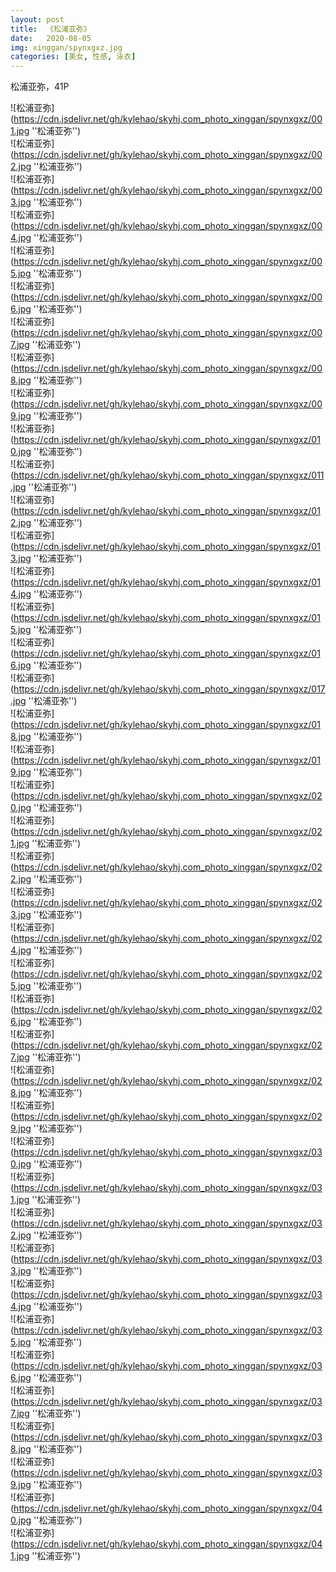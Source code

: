 ```yaml
---
layout: post
title:  《松浦亚弥》
date:   2020-08-05
img: xinggan/spynxgxz.jpg
categories: [美女, 性感, 泳衣]
---
```


松浦亚弥，41P

![松浦亚弥](https://cdn.jsdelivr.net/gh/kylehao/skyhj.com_photo_xinggan/spynxgxz/001.jpg ''松浦亚弥'') <br>
![松浦亚弥](https://cdn.jsdelivr.net/gh/kylehao/skyhj.com_photo_xinggan/spynxgxz/002.jpg ''松浦亚弥'') <br>
![松浦亚弥](https://cdn.jsdelivr.net/gh/kylehao/skyhj.com_photo_xinggan/spynxgxz/003.jpg ''松浦亚弥'') <br>
![松浦亚弥](https://cdn.jsdelivr.net/gh/kylehao/skyhj.com_photo_xinggan/spynxgxz/004.jpg ''松浦亚弥'') <br>
![松浦亚弥](https://cdn.jsdelivr.net/gh/kylehao/skyhj.com_photo_xinggan/spynxgxz/005.jpg ''松浦亚弥'') <br>
![松浦亚弥](https://cdn.jsdelivr.net/gh/kylehao/skyhj.com_photo_xinggan/spynxgxz/006.jpg ''松浦亚弥'') <br>
![松浦亚弥](https://cdn.jsdelivr.net/gh/kylehao/skyhj.com_photo_xinggan/spynxgxz/007.jpg ''松浦亚弥'') <br>
![松浦亚弥](https://cdn.jsdelivr.net/gh/kylehao/skyhj.com_photo_xinggan/spynxgxz/008.jpg ''松浦亚弥'') <br>
![松浦亚弥](https://cdn.jsdelivr.net/gh/kylehao/skyhj.com_photo_xinggan/spynxgxz/009.jpg ''松浦亚弥'') <br>
![松浦亚弥](https://cdn.jsdelivr.net/gh/kylehao/skyhj.com_photo_xinggan/spynxgxz/010.jpg ''松浦亚弥'') <br>
![松浦亚弥](https://cdn.jsdelivr.net/gh/kylehao/skyhj.com_photo_xinggan/spynxgxz/011.jpg ''松浦亚弥'') <br>
![松浦亚弥](https://cdn.jsdelivr.net/gh/kylehao/skyhj.com_photo_xinggan/spynxgxz/012.jpg ''松浦亚弥'') <br>
![松浦亚弥](https://cdn.jsdelivr.net/gh/kylehao/skyhj.com_photo_xinggan/spynxgxz/013.jpg ''松浦亚弥'') <br>
![松浦亚弥](https://cdn.jsdelivr.net/gh/kylehao/skyhj.com_photo_xinggan/spynxgxz/014.jpg ''松浦亚弥'') <br>
![松浦亚弥](https://cdn.jsdelivr.net/gh/kylehao/skyhj.com_photo_xinggan/spynxgxz/015.jpg ''松浦亚弥'') <br>
![松浦亚弥](https://cdn.jsdelivr.net/gh/kylehao/skyhj.com_photo_xinggan/spynxgxz/016.jpg ''松浦亚弥'') <br>
![松浦亚弥](https://cdn.jsdelivr.net/gh/kylehao/skyhj.com_photo_xinggan/spynxgxz/017.jpg ''松浦亚弥'') <br>
![松浦亚弥](https://cdn.jsdelivr.net/gh/kylehao/skyhj.com_photo_xinggan/spynxgxz/018.jpg ''松浦亚弥'') <br>
![松浦亚弥](https://cdn.jsdelivr.net/gh/kylehao/skyhj.com_photo_xinggan/spynxgxz/019.jpg ''松浦亚弥'') <br>
![松浦亚弥](https://cdn.jsdelivr.net/gh/kylehao/skyhj.com_photo_xinggan/spynxgxz/020.jpg ''松浦亚弥'') <br>
![松浦亚弥](https://cdn.jsdelivr.net/gh/kylehao/skyhj.com_photo_xinggan/spynxgxz/021.jpg ''松浦亚弥'') <br>
![松浦亚弥](https://cdn.jsdelivr.net/gh/kylehao/skyhj.com_photo_xinggan/spynxgxz/022.jpg ''松浦亚弥'') <br>
![松浦亚弥](https://cdn.jsdelivr.net/gh/kylehao/skyhj.com_photo_xinggan/spynxgxz/023.jpg ''松浦亚弥'') <br>
![松浦亚弥](https://cdn.jsdelivr.net/gh/kylehao/skyhj.com_photo_xinggan/spynxgxz/024.jpg ''松浦亚弥'') <br>
![松浦亚弥](https://cdn.jsdelivr.net/gh/kylehao/skyhj.com_photo_xinggan/spynxgxz/025.jpg ''松浦亚弥'') <br>
![松浦亚弥](https://cdn.jsdelivr.net/gh/kylehao/skyhj.com_photo_xinggan/spynxgxz/026.jpg ''松浦亚弥'') <br>
![松浦亚弥](https://cdn.jsdelivr.net/gh/kylehao/skyhj.com_photo_xinggan/spynxgxz/027.jpg ''松浦亚弥'') <br>
![松浦亚弥](https://cdn.jsdelivr.net/gh/kylehao/skyhj.com_photo_xinggan/spynxgxz/028.jpg ''松浦亚弥'') <br>
![松浦亚弥](https://cdn.jsdelivr.net/gh/kylehao/skyhj.com_photo_xinggan/spynxgxz/029.jpg ''松浦亚弥'') <br>
![松浦亚弥](https://cdn.jsdelivr.net/gh/kylehao/skyhj.com_photo_xinggan/spynxgxz/030.jpg ''松浦亚弥'') <br>
![松浦亚弥](https://cdn.jsdelivr.net/gh/kylehao/skyhj.com_photo_xinggan/spynxgxz/031.jpg ''松浦亚弥'') <br>
![松浦亚弥](https://cdn.jsdelivr.net/gh/kylehao/skyhj.com_photo_xinggan/spynxgxz/032.jpg ''松浦亚弥'') <br>
![松浦亚弥](https://cdn.jsdelivr.net/gh/kylehao/skyhj.com_photo_xinggan/spynxgxz/033.jpg ''松浦亚弥'') <br>
![松浦亚弥](https://cdn.jsdelivr.net/gh/kylehao/skyhj.com_photo_xinggan/spynxgxz/034.jpg ''松浦亚弥'') <br>
![松浦亚弥](https://cdn.jsdelivr.net/gh/kylehao/skyhj.com_photo_xinggan/spynxgxz/035.jpg ''松浦亚弥'') <br>
![松浦亚弥](https://cdn.jsdelivr.net/gh/kylehao/skyhj.com_photo_xinggan/spynxgxz/036.jpg ''松浦亚弥'') <br>
![松浦亚弥](https://cdn.jsdelivr.net/gh/kylehao/skyhj.com_photo_xinggan/spynxgxz/037.jpg ''松浦亚弥'') <br>
![松浦亚弥](https://cdn.jsdelivr.net/gh/kylehao/skyhj.com_photo_xinggan/spynxgxz/038.jpg ''松浦亚弥'') <br>
![松浦亚弥](https://cdn.jsdelivr.net/gh/kylehao/skyhj.com_photo_xinggan/spynxgxz/039.jpg ''松浦亚弥'') <br>
![松浦亚弥](https://cdn.jsdelivr.net/gh/kylehao/skyhj.com_photo_xinggan/spynxgxz/040.jpg ''松浦亚弥'') <br>
![松浦亚弥](https://cdn.jsdelivr.net/gh/kylehao/skyhj.com_photo_xinggan/spynxgxz/041.jpg ''松浦亚弥'') <br>
